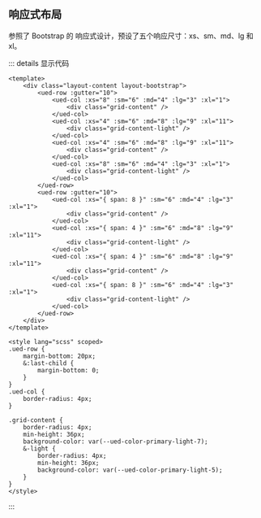 ## 响应式布局

参照了 Bootstrap 的 响应式设计，预设了五个响应尺寸：xs、sm、md、lg 和 xl。

<div class="common-content layout-content layout-bootstrap">
  <ued-row :gutter="10">
    <ued-col :xs="8" :sm="6" :md="4" :lg="3" :xl="1">
      <div class="grid-content" />
    </ued-col>
    <ued-col :xs="4" :sm="6" :md="8" :lg="9" :xl="11">
      <div class="grid-content-light" />
    </ued-col>
    <ued-col :xs="4" :sm="6" :md="8" :lg="9" :xl="11">
      <div class="grid-content" />
    </ued-col>
    <ued-col :xs="8" :sm="6" :md="4" :lg="3" :xl="1">
      <div class="grid-content-light" />
    </ued-col>
  </ued-row>
  <ued-row :gutter="10">
    <ued-col :xs="{ span: 8 }" :sm="6" :md="4" :lg="3" :xl="1">
      <div class="grid-content" />
    </ued-col>
    <ued-col :xs="{ span: 4 }" :sm="6" :md="8" :lg="9" :xl="11">
      <div class="grid-content-light" />
    </ued-col>
    <ued-col :xs="{ span: 4 }" :sm="6" :md="8" :lg="9" :xl="11">
      <div class="grid-content" />
    </ued-col>
    <ued-col :xs="{ span: 8 }" :sm="6" :md="4" :lg="3" :xl="1">
      <div class="grid-content-light" />
    </ued-col>
  </ued-row>
</div>

::: details 显示代码

```vue
<template>
	<div class="layout-content layout-bootstrap">
		<ued-row :gutter="10">
			<ued-col :xs="8" :sm="6" :md="4" :lg="3" :xl="1">
				<div class="grid-content" />
			</ued-col>
			<ued-col :xs="4" :sm="6" :md="8" :lg="9" :xl="11">
				<div class="grid-content-light" />
			</ued-col>
			<ued-col :xs="4" :sm="6" :md="8" :lg="9" :xl="11">
				<div class="grid-content" />
			</ued-col>
			<ued-col :xs="8" :sm="6" :md="4" :lg="3" :xl="1">
				<div class="grid-content-light" />
			</ued-col>
		</ued-row>
		<ued-row :gutter="10">
			<ued-col :xs="{ span: 8 }" :sm="6" :md="4" :lg="3" :xl="1">
				<div class="grid-content" />
			</ued-col>
			<ued-col :xs="{ span: 4 }" :sm="6" :md="8" :lg="9" :xl="11">
				<div class="grid-content-light" />
			</ued-col>
			<ued-col :xs="{ span: 4 }" :sm="6" :md="8" :lg="9" :xl="11">
				<div class="grid-content" />
			</ued-col>
			<ued-col :xs="{ span: 8 }" :sm="6" :md="4" :lg="3" :xl="1">
				<div class="grid-content-light" />
			</ued-col>
		</ued-row>
	</div>
</template>

<style lang="scss" scoped>
.ued-row {
	margin-bottom: 20px;
	&:last-child {
		margin-bottom: 0;
	}
}
.ued-col {
	border-radius: 4px;
}

.grid-content {
	border-radius: 4px;
	min-height: 36px;
	background-color: var(--ued-color-primary-light-7);
	&-light {
		border-radius: 4px;
		min-height: 36px;
		background-color: var(--ued-color-primary-light-5);
	}
}
</style>
```

:::
